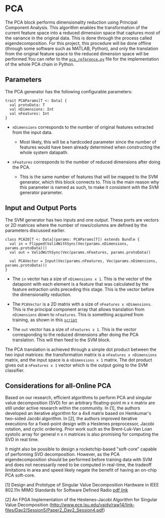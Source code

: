 # PCA

The PCA block performs dimensionality reduction using Principal Component Analysis. This algorithm enables the transformation of the current feature space into a reduced dimension space that captures most of the variance in the original data. This is done through the process called eigendecomposition. For this project, this procedure will be done offline (through some software such as MATLAB, Python), and only the translation from the original feature space to the reduced dimension space will be performed.You can refer to the [`pca_reference.py`](../scripts/pca_reference.py) file for the implementation of the whole PCA chain in Python.

## Parameters

The PCA generator has the following configurable parameters:
```
trait PCAParams[T <: Data] {
  val protoData: T
  val nDimensions: Int 
  val nFeatures: Int 
}
```

* `nDimensions` corresponds to the number of original features extracted from the input data. 
    * Most likely, this will be a hardcoded parameter since the number of features would have been already determined when constructing the whole system datapath.
    
* `nFeatures` corresponds to the number of reduced dimensions after doing the PCA.
    * This is the same number of features that will be mapped to the SVM generator, which this block connects to. This is the main reason why this parameter is named as such, to make it consistent with the SVM generator parameter.

## Input and Output Ports

The SVM generator has two inputs and one output. These ports are vectors or 2D matrices where the number of rows/columns are defined by the parameters discussed earlier.

```
class PCAIO[T <: Data](params: PCAParams[T]) extends Bundle {
  val in = Flipped(ValidWithSync(Vec(params.nDimensions, params.protoData)))
  val out = ValidWithSync(Vec(params.nFeatures, params.protoData))

  val PCAVector = Input(Vec(params.nFeatures, Vec(params.nDimensions, params.protoData)))
}
```

* The `in` vector has a size of `nDimensions x 1`. This is the vector of the datapoint with each element is a feature that was calculated by the feature extraction units preceding this stage. This is the vector before the dimensionality reduction.

* The `PCAVector` is a 2D matrix with a size of `nFeatures x nDimensions`. This is the principal component array that allows translation from `nDimensions` down to `nFeatures`. This is something acquired from training, as shown in this [`script`](../scripts/pca_reference.py)

* The `out` vector has a size of `nFeatures x 1`. This is the vector corresponding to the reduced dimensions after doing the PCA translation. This will then feed to the SVM block.

 The PCA translation is achieved through a simple dot product between the two input matrices: the transformation matrix is a `nFeatures x nDimensions` matrix, and the input space is a `nDimensions x 1` matrix. The dot product gives out a `nFeatures x 1` vector which is the output going to the SVM classifier.

## Considerations for all-Online PCA
Based on our research, efficient algorithms to perform PCA and singular value decomposition (SVD) for an arbitrary floating-point m x n matrix are still under active research within the community. In [1], the authors developed an iterative algorithm for a 4x4 matrix based on Hemkumar's two-sided Jacobi algorithm. In [2], the authors improved iterative executions for a fixed-point design with a Hestenes preprocessor, Jacobi rotation, and cyclic ordering. Prior work such as the Brent-Luk-Van Loan systolic array for general n x n matrices is also promising for computing the SVD in real time.

It might also be possible to design a rocketchip-based "soft-core" capable of performing SVD decomposition. However, as the PCA eigendecomposition should be performed before training data with SVM and does not necessarily need to be computed in real-time, the tradeoff limitations in area and speed likely negate the benefit of having an on-chip PCA soft-core.

[1] Design and Prototype of Singular Value Decomposition Hardware in IEEE 802.11n MIMO Standards for Software Defined Radio [pdf link](https://pdfs.semanticscholar.org/a196/cd08786acd8c3d7da40ca87081f3807a4be9.pdf)

[2] An FPGA Implementation of the Hestenes-Jacobi Algorithm for Singular Value Decomposition (http://www.ece.lsu.edu/vaidy/raw14/link-files/Day2/Session5/Paper2_Day2_Session4.pdf)

